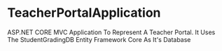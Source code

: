# TeacherPortalApplication
ASP.NET CORE MVC Application To Represent A Teacher Portal. It Uses The StudentGradingDB Entity Framework Core As It's Database
